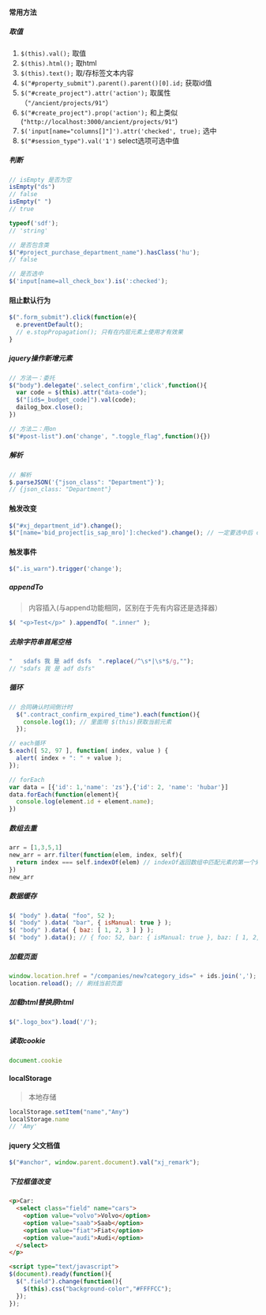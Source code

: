 #### 常用方法

##### 取值
1. `$(this).val();` 取值
2. `$(this).html();` 取html
3. `$(this).text();` 取/存标签文本内容
4. `$("#property_submit").parent().parent()[0].id;` 获取id值
5. `$("#create_project").attr('action');` 取属性（`"/ancient/projects/91"`）
6. `$("#create_project").prop('action');` 和上类似(`"http://localhost:3000/ancient/projects/91"`)
7. `$('input[name="columns[]"]').attr('checked', true);` 选中
8. `$("#session_type").val('1')` select选项可选中值

##### 判断
```js
// isEmpty 是否为空
isEmpty("ds")
// false
isEmpty(" ")
// true

typeof('sdf');
// 'string'

// 是否包含类
$("#project_purchase_department_name").hasClass('hu');
// false

// 是否选中
$('input[name=all_check_box').is(':checked');
```

#### 阻止默认行为
```js
$(".form_submit").click(function(e){
  e.preventDefault();
  // e.stopPropagation(); 只有在内层元素上使用才有效果
}
```

##### jquery操作新增元素
```js
// 方法一：委托
$("body").delegate('.select_confirm','click',function(){
  var code = $(this).attr("data-code");
  $("[id$=_budget_code]").val(code);
  dailog_box.close();
})

// 方法二：用on
$("#post-list").on('change', ".toggle_flag",function(){})
```

##### 解析
```js
// 解析
$.parseJSON('{"json_class": "Department"}');
// {json_class: "Department"}
```

#### 触发改变
```js
$("#xj_department_id").change();
$("[name='bid_project[is_sap_mro]']:checked").change(); // 一定要选中后 change才有效
```

#### 触发事件
```js
$(".is_warn").trigger('change');
```

##### appendTo
> 内容插入(与append功能相同，区别在于先有内容还是选择器）
```js
$( "<p>Test</p>" ).appendTo( ".inner" );
```

##### 去除字符串首尾空格
```js
"   sdafs 我 是 adf dsfs  ".replace(/^\s*|\s*$/g,"");
// "sdafs 我 是 adf dsfs"
```

##### 循环
```js
// 合同确认时间倒计时
  $(".contract_confirm_expired_time").each(function(){
    console.log(1); // 里面用 $(this)获取当前元素
  });

// each循环
$.each([ 52, 97 ], function( index, value ) {
  alert( index + ": " + value );
});

// forEach
var data = [{'id': 1,'name': 'zs'},{'id': 2, 'name': 'hubar'}]
data.forEach(function(element){
  console.log(element.id + element.name);
})
```

##### 数组去重
```js
arr = [1,3,5,1]
new_arr = arr.filter(function(elem, index, self){
  return index === self.indexOf(elem) // indexOf返回数组中匹配元素的第一个索引
})
new_arr
```

##### 数据缓存
```js
$( "body" ).data( "foo", 52 );
$( "body" ).data( "bar", { isManual: true } );
$( "body" ).data( { baz: [ 1, 2, 3 ] } );
$( "body" ).data(); // { foo: 52, bar: { isManual: true }, baz: [ 1, 2, 3 ] }
```

##### 加载页面
```js
window.location.href = "/companies/new?category_ids=" + ids.join(','); //# 重定向
location.reload(); // 刷线当前页面
```

##### 加载html替换原html
```js
$(".logo_box").load('/');
```

##### 读取cookie
```js
document.cookie
```

#### localStorage
> 本地存储
```js
localStorage.setItem("name","Amy")
localStorage.name
// 'Amy'
```

#### jquery 父文档值
```js
$("#anchor", window.parent.document).val("xj_remark");
```

##### 下拉框值改变
```html
<p>Car:
  <select class="field" name="cars">
    <option value="volvo">Volvo</option>
    <option value="saab">Saab</option>
    <option value="fiat">Fiat</option>
    <option value="audi">Audi</option>
  </select>
</p>

<script type="text/javascript">
$(document).ready(function(){
  $(".field").change(function(){
    $(this).css("background-color","#FFFFCC");
  });
});
```